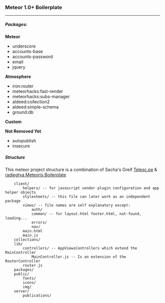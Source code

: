 ### Meteor 1.0+ Boilerplate
---

##### Packages:

__Meteor__

- underscore
- accounts-base
- accounts-password
- email
- jquery

__Atmosphere__

- iron:router 
- meteorhacks:fast-render
- meteorhacks:subs-manager
- aldeed:collection2
- aldeed:simple-schema
- ground:db

__Custom__

__Not Removed Yet__

- autopublish
- insecure

##### Structure

This meteor project structure is a combination of Sacha's Greif [Telesc.pe](https://github.com/TelescopeJS/Telescope) & [radiegtya Meteoris Boilerplate](https://github.com/radiegtya/meteoris)

		client/
			helpers/ -- for javascript vendor plugin configuration and app helper objects
			stylesheets/ -- this file can later work as an independent package
			views/ -- file names are self explanatory except:
				auth/
				common/ -- for layout.html footer.html, not-found, loading...
				errors/
				nav/
			main.html
			main.js
		collections/
		lib/
			controllers/ -- AppViewsControllers which extend the MainController
				MainController.js -- Is an extension of the RouterController
			router.js
		packages/
		public/
			fonts/
			icons/
			img/
		server/
			publications/
